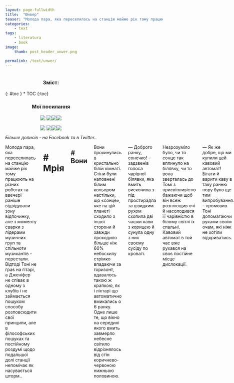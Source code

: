 ```yaml
---
layout: page-fullwidth
title:  "Юнвер"
teaser: "Молода пара, яка переселилась на станцію майже рік тому працюють на різних роботах та ввечері раніше відвідували..."
categories:
    - text
tags:
    - literatura
    - book
image:
    thumb: post_header_unwer.png

permalink: /text/unwer/
---
```


<!-- SIDEBAR -->

<div class="row">

<div class="medium-4 medium-push-8 columns" markdown="1">
<div class="panel radius" markdown="1">

<div align="center"><h3>Зміст:</h3></div>
{: #toc }
*  TOC
{:toc}


<div align="center"><h3>Мої посилання</h3></div>
<div align="center">
<p><a href="https://dmytrohoi.github.io/"><img style="vertical-align: sub !important;" src="https://dmytrohoi.github.io/images/social/st.png"></a> <a href="https://fb.com/dmytro.hoi"><img style="vertical-align: sub !important;" src="https://dmytrohoi.github.io/images/social/fb.png"></a><a href="https://github.com/dmytrohoi"  ><img style="vertical-align: sub !important;" src="https://dmytrohoi.github.io/images/social/gh.png"></a><a href="https://twitter.com/criticoffer"  ><img style="vertical-align: sub !important;" src="https://dmytrohoi.github.io/images/social/tw.png"></a></p>
<p><a href="https://dmytrohoi.github.io/cv"  ><img style="vertical-align: sub !important;" src="https://dmytrohoi.github.io/images/social/cv.png"></a> <a href="https://www.linkedin.com/in/dmytrohoi"  ><img style="vertical-align: sub !important;" src="https://dmytrohoi.github.io/images/social/li.png"></a><a href="https://instagram.com/dmhoi78"  ><img style="vertical-align: sub !important;" src="https://dmytrohoi.github.io/images/social/insta.png"></a><a href="https://youtube.com/channel/UCOOftc_XjycxIsDbWsoBFtA"  ><img style="vertical-align: sub !important;" src="https://dmytrohoi.github.io/images/social/yt.png"></a></p>
</div>

<div align="center"><i>Більше дописів - на Facebook та в Twitter..</i></div>

</div>
</div>

<!-- CONTENT -->
<div class="medium-8 medium-pull-4 columns" markdown="1">

Молода пара, яка переселилась на станцію майже рік тому працюють на різних роботах та ввечері раніше відвідували зону відпочинку, але з моменту сварки з лідерами музичних груп та спільноти музикантів - перестали. Відтоді Тоні не грає на гітарі, а Дженіфер не співає в одному з клубів і не займається пошуком способу розповсюдити свої принципи, але в філософських пошуках та постійному роздумі щодо подальшої долі станції непомічає як насувається шторм..
<!--more-->

# \# Мрія

## \# Вони

Вони прокинулись в кристально білій кімнаті. Стіни були наповнені білим кольором настільки, що «сонце», яке на цій планеті сходило з іншої сторони й завжди проходило більше ніж 60% небосхилу стрімко впадаючи за горизонт, вдавалось такою ж крапкою, як і ліхтарі що автоматично вмикались о 6 ранку. Одне лише те, що вікно на середині якого вмить завмерло небесне світило відрізнялось від стін коричнево-червоною нижньою половиною.

— Доброго ранку, сонечко! - задзвенів голоса чарівної білявки, яка вмить вискочила з-під простирадла та швидким рухом схопила дві чашки кави з корицею й сунула одну з них своєму сусіду по кроваті.

Незрозуміло було, чи то сонце так вплинуло на білявку, чи то вона зверталась до Томі з прискіпливістю бажаючи щоб він всеж розплющив очі й насолодився її чарівністю в білому світлі їх спальні. Кавовий автомат в той час вже рухався на своє постійне місце дислокації.

— Як же добре, що ми купили цей кавовий автомат! Бігати й варити каву в таку ранню пору було ще тим випробування. - промовив Тоні допомагаючи руками своїм очам, які ніяк не хотіли відкриватись.

— Сонечко, таке відчуття, що ти кожен день бігав й робив нам каву! - сміючись й трохи з тцькуванням промовила дівчина милуючись пейзажом у вікні.
— Ой, все! Джей. Джееей. Зізнавайся, тобі ж це подобалося? - спитав він попиваючи свіжозварену каву та дивлячись на Дженніфер своїм коронним поглядом.
— Подобалось - відповіла та, й вдаючи з себе ображену через кілька секунд вже вдоволено посміхнулась й додала, - Але коли це роблять за мене, мені більше подобається.

Так починався ще один «день» на новій для людства планеті. Хоча з самим словом «новій» можна ще довго сперечатися.

В цьому місці люди поселились більш ніж 15 років тому, але такий, здавалося б, короткий термін не дуже завадив намірам земної молоді с кожним роком все більше і більше заселяти цю планету. Цивільні лінії, за попереднім проходженням «Допуску всесвітнього рівню №2759», саме так офіційно іменується процедура дозволу на переліт в один кінець до станції «Юнвер», запустили всього п'ять років тому. За цей час станція, яка налічувала 876 мешканців на момент прийняття рішення про дозвіл на цивільні польоти в один кінець, збільшилась до 3654 пасажирів та збільшила об'єм своєї площі у 5 раз.

ПараТоні та Дженніфер Лойд переселились в «Юнвер» майже рік тому. Здібний хлопчина 23 років, який на землі працював у дослідному інституті робототехніки, влаштувався керівником группою будівельних роботів які реалізують проект нових районів станції. Така робота тут потрібна, адже кожен другий тиждень місяця на цій планеті стає, щонайменше, на 1% людяніше, і це невзираючи на постійних туристів та науковців усіх мастей. Супутниця Тоні була молодша від нього на два роки й на землі допомогала людям «літати», а в новому «місті» працює тренером з спортивної гімнастики та танців. Насправді, «літали» під її керівництвом лише на батуті, й максимум вверх ногами, але це був лише шанс знайти місце для головних тренувань - гімнастики та танців.

Тож, поки ми тут розглядали наших героїв та їх нове місце проживання, не хвилюйтеся я потім розкажу вам детальніше про цей «оазис» посеред холодного космосу сусідньої від вас галактики, парочка вже вдягнулась й вибігла на вулицю.

Вулицею це місце назвати важко, але 5 гектарів поверхні планети треба було об'днати в систему, то ж тонелі, які було прокладено під поверхнею та в саме серце станції «Юнвер», було прийнято називати вулицею. Так, поспішаючи до дверей «шлюбки» наші герої встигли 12 разів поздороватись з мешканцями сусідніх квартир-кейсів та два рази зупинитись щоб стримати невгомонний сміх. Ці чотириста метрів здавались для них цілою вічністю, навіть враховуючи те, що так починався кожен їх ранок.

Сівши в капсули шлюбок, кабіни «вакуумного метрополітену» що використовуються як основний вид транспорту на станції, й в останню мить до закриття автоматичних дверей розірвавши поцілунок наша пара роз'їхалась по роботам.

##  \# Колоністи

Що робити та як прожити майже 3 тисячам молодикам на поверхні та під поверхнею далекої планети? Так-так, більшість проживаючих - молоді люди і більшість споруд знаходяться нижче рівня 0 на «Юнвері». Це ж не означає, що тут не цікаво?

Добре, добре.. Розкажу.

Отже, десять років вчені досліджували цю планету найдієвішим для науки методом - емпіричним, та зрозуміли, що реальної цінності окрім більшої в 3 рази площі поверхні планети відносно Землі та унікальних умов на ній, в тому числі й «земної» гравітації, у «Юнвера» немає. В цей момент світ видихнув й почав тішити себе тим, що на якій-небудь іншій планеті обов'язково щось знайдуть. Казати наскільки це марні сподівання, я думаю не треба. Розумієте самі.

Але молоді такі умови сподобались. Тут і розвиток, і весь контент та товар який є в світі, майже безкоштовно, й лише ціною того, що ти покращуєш умови проживання вчених. Вчені, зрештою, ще не втратили надію на те, що щось корисне в цій планеті всеж є. Так і живуть: молодь в пошуках себе вирушає з переповненої Землі на станцію «Юнвер» де допомагає розвитку колонії, підтримці життя вчених та паралельно розвивається духовно й творчо. Кожен вечір, коли робота завершується, місцеві творчі хаби набиваються доповна музикантами, письменниками та творцями всіх різновидів. За п'ять років з-під пера колоністів вийшло більш ніж дві сотні світових бестселерів, пів сотні «золотих» альбомів та чверть найкассовіших, за цей період, кінострічок.

Цьому явищу є логічне пояснення, і це ви зрозумієте далі.




-----

## Пости з тегом "Книга"
{: .t60 }
{% include list-posts tag='book' %}

</div>
